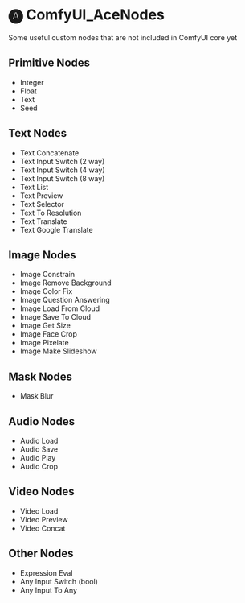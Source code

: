 # 🅐 ComfyUI_AceNodes
Some useful custom nodes that are not included in ComfyUI core yet

## Primitive Nodes
- Integer
- Float
- Text
- Seed

## Text Nodes
- Text Concatenate
- Text Input Switch (2 way)
- Text Input Switch (4 way)
- Text Input Switch (8 way)
- Text List
- Text Preview
- Text Selector
- Text To Resolution
- Text Translate
- Text Google Translate

## Image Nodes
- Image Constrain
- Image Remove Background
- Image Color Fix
- Image Question Answering
- Image Load From Cloud
- Image Save To Cloud
- Image Get Size
- Image Face Crop
- Image Pixelate
- Image Make Slideshow

## Mask Nodes
- Mask Blur

## Audio Nodes
- Audio Load
- Audio Save
- Audio Play
- Audio Crop

## Video Nodes
- Video Load
- Video Preview
- Video Concat

## Other Nodes
- Expression Eval
- Any Input Switch (bool)
- Any Input To Any
